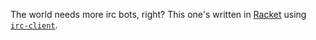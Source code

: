 The world needs more irc bots, right?
This one's written in [Racket](http://racket-lang.org/) using [`irc-client`](https://github.com/lexi-lambda/racket-irc-client/).
